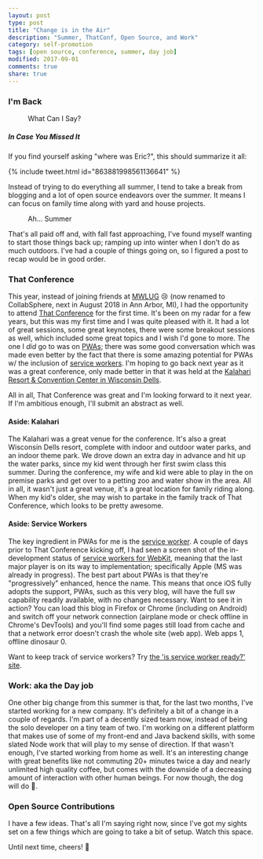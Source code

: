 ```yaml
---
layout: post
type: post
title: "Change is in the Air"
description: "Summer, ThatConf, Open Source, and Work"
category: self-promotion
tags: [open source, conference, summer, day job]
modified: 2017-09-01
comments: true
share: true
---
```


### I'm Back

<figure>
  <amp-anim src="{{ site.url }}/assets/images/post_images/MauiYoureWelcome.gif"
      width="498"
      height="206"
      alt="You're Welcome"
      attribution="Maui is a character from the Disney film Moana. All rights belong to Disney."></amp-anim>
  <figcaption>What Can I Say?</figcaption>
 </figure>

##### In Case You Missed It

If you find yourself asking "where was Eric?", this should summarize it all:

{% include tweet.html id="863881998561136641" %}

Instead of trying to do everything all summer, I tend to take a break from blogging and a lot of open source endeavors over the summer. It means I can focus on family time along with yard and house projects.

<figure>
  <amp-anim src="{{ site.url }}/assets/images/post_images/Olaf_summer.gif"
    width="245"
    height="160"
    layout="fixed"
    alt="summer"
    animation="Olaf is a character from the Disney film Frozen. All rights belong to Disney."></amp-anim>
  <figcaption>Ah... Summer</figcaption>
</figure>

That's all paid off and, with fall fast approaching, I've found myself wanting to start those things back up; ramping up into winter when I don't do as much outdoors. I've had a couple of things going on, so I figured a post to recap would be in good order.

### That Conference

This year, instead of joining friends at [MWLUG][mwlug-url] 😢 (now renamed to CollabSphere, next in August 2018 in Ann Arbor, MI), I had the opportunity to attend [That Conference][that-conf-url] for the first time. It's been on my radar for a few years, but this was my first time and I was quite pleased with it. It had a lot of great sessions, some great keynotes, there were some breakout sessions as well, which included some great topics and I wish I'd gone to more. The one I _did_ go to was on [PWAs][pwa-url]; there was some good conversation which was made even better by the fact that there is some amazing potential for PWAs w/ the inclusion of [service workers][service-workers-url]. I'm hoping to go back next year as it was a great conference, only made better in that it was held at the [Kalahari Resort & Convention Center in Wisconsin Dells][kalahari-url].

All in all, That Conference was great and I'm looking forward to it next year. If I'm ambitious enough, I'll submit an abstract as well.

#### Aside: Kalahari

The Kalahari was a great venue for the conference. It's also a great Wisconsin Dells resort, complete with indoor and outdoor water parks, and an indoor theme park. We drove down an extra day in advance and hit up the water parks, since my kid went through her first swim class this summer. During the conference, my wife and kid were able to play in the on premise parks and get over to a petting zoo and water show in the area. All in all, it wasn't just a great venue, it's a great location for family riding along. When my kid's older, she may wish to partake in the family track of That Conference, which looks to be pretty awesome.

#### Aside: Service Workers

The key ingredient in PWAs for me is the [service worker][service-worker-api]. A couple of days prior to That Conference kicking off, I had seen a screen shot of the in-development status of [service workers for WebKit][webkit-sw-status], meaning that the last major player is on its way to implementation; specifically Apple (MS was already in progress). The best part about PWAs is that they're "progressively" enhanced, hence the name. This means that once iOS fully adopts the support, PWAs, such as this very blog, will have the full sw capability readily available, with no changes necessary. Want to see it in action? You can load this blog in Firefox or Chrome (including on Android) and switch off your network connection (airplane mode or check offline in Chrome's DevTools) and you'll find some pages still load from cache and that a network error doesn't crash the whole site (web app). Web apps 1, offline dinosaur 0.

Want to keep track of service workers? Try [the 'is service worker ready?' site][is-sw-ready].

### Work: aka the Day job

One other big change from this summer is that, for the last two months, I've started working for a new company. It's definitely a bit of a change in a couple of regards. I'm part of a decently sized team now, instead of being the solo developer on a tiny team of two. I'm working on a different platform that makes use of some of my front-end and Java backend skills, with some slated Node work that will play to my sense of direction. If that wasn't enough, I've started working from home as well. It's an interesting change with great benefits like not commuting 20+ minutes twice a day and nearly unlimited high quality coffee, but comes with the downside of a decreasing amount of interaction with other human beings. For now though, the dog will do 🐶.

### Open Source Contributions

I have a few ideas. That's all I'm saying right now, since I've got my sights set on a few things which are going to take a bit of setup. Watch this space.

Until next time, cheers! 🍻

[that-conf-url]: https://www.thatconference.com/
[pwa-url]: https://developers.google.com/web/progressive-web-apps/
[service-workers-url]: https://webkit.org/status/#specification-service-workers
[kalahari-url]: https://book.kalahariresorts.com/wisconsin/
[webkit-sw-status]: https://webkit.org/status/#specification-service-workers
[fetch-api-url]: https://developer.mozilla.org/en-US/docs/Web/API/Fetch_API
[service-worker-api]: https://developer.mozilla.org/en-US/docs/Web/API/Service_Worker_API
[is-sw-ready]: https://jakearchibald.github.io/isserviceworkerready/
[mwlug-url]: http://www.mwlug.com/
